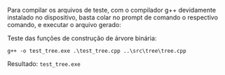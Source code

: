 Para compilar os arquivos de teste, com o compilador g++ devidamente instalado no dispositivo, basta colar no prompt de comando o respectivo comando, e executar o arquivo gerado:

Teste das funções de construção de árvore binária:

    g++ -o test_tree.exe .\test_tree.cpp ..\src\tree\tree.cpp

Resultado: `test_tree.exe`